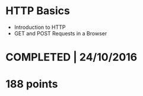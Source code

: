 # HTTP Basics
- Introduction to HTTP 
- GET and POST Requests in a Browser 

# COMPLETED | 24/10/2016
# 188 points